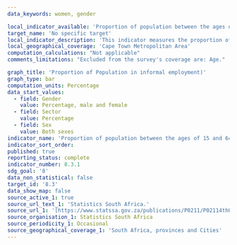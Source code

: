 ```yaml
---
data_keywords: women, gender

local_indicator_available: 'Proportion of population between the ages of 15 and 64 in informal employment per sector and sex'
target_name: 'No specific target'
local_indicator_description: 'This indicator measures the proportion of population in informal employment.'
local_geographical_coverage: 'Cape Town Metropolitan Area' 
computation_calculations: "Not applicable"
comments_limitations: "Excluded from the survey's coverage are: Age."

graph_title: 'Proportion of Population in informal employment)'
graph_type: bar
computation_units: Percentage
data_start_values:
  - field: Gender
    value: Percentage, male and female
  - field: Sector
    value: Percentage
  - field: Sex
    value: Both sexes
indicator_name: 'Proportion of population between the ages of 15 and 64 in informal employment, by sector and sex'
indicator_sort_order: 
published: true
reporting_status: complete
indicator_number: 8.3.1
sdg_goal: '8'
data_non_statistical: false
target_id: '8.3'
data_show_map: false
source_active_1: true
source_url_text_1: 'Statistics South Africa.'
source_url_1: '[https://www.statssa.gov.za/publications/P0211/P02114thQuarter2019.pdf]'
source_organisation_1: Statistics South Africa
source_periodicity_1: Occasional
source_geographical_coverage_1: 'South Africa, provinces and Cities'
---
```

